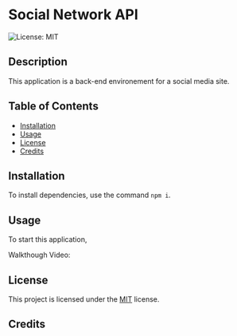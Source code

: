 # Social Network API
  ![License: MIT](https://img.shields.io/badge/License-MIT-yellow.svg)

  ## Description
  This application is a back-end environement for a social media site. 

  ## Table of Contents
  * [Installation](#installation)
  * [Usage](#usage)
  * [License](#license)
  * [Credits](#credits)



  ## Installation
  To install dependencies, use the command `npm i`.
  
  ## Usage
  To start this application, 

  Walkthough Video: 

## License

This project is licensed under the [MIT](https://opensource.org/licenses/MIT) license.

## Credits
